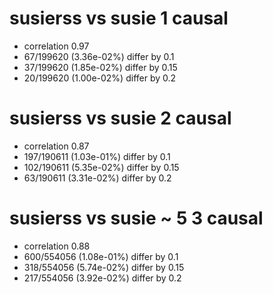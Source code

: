 # susierss vs susie  1 causal

- correlation 0.97
- 67/199620 (3.36e-02%) differ by 0.1
- 37/199620 (1.85e-02%) differ by 0.15
- 20/199620 (1.00e-02%) differ by 0.2


# susierss vs susie  2 causal

- correlation 0.87
- 197/190611 (1.03e-01%) differ by 0.1
- 102/190611 (5.35e-02%) differ by 0.15
- 63/190611 (3.31e-02%) differ by 0.2


# susierss vs susie  ~ 5 3 causal

- correlation 0.88
- 600/554056 (1.08e-01%) differ by 0.1
- 318/554056 (5.74e-02%) differ by 0.15
- 217/554056 (3.92e-02%) differ by 0.2



